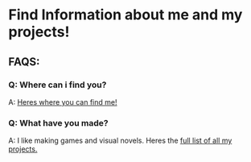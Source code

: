 # Find Information about me and my projects! 

##  FAQS:

### Q: Where can i find you?

A: [Heres where you can find me!](https://github.com/Algorithm-Axolotl/Who-Is-Algorithm-Axolotl-/blob/main/Where%20can%20i%20find%20you%3F)
### Q: What have you made?

A: I like making games and visual novels. Heres the [full list of all my projects.](https://github.com/Algorithm-Axolotl/Who-Is-Algorithm-Axolotl-/blob/main/What%20have%20you%20made%3F)

